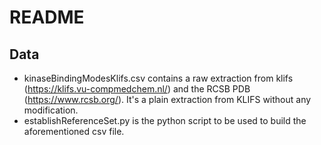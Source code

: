 # README
## Data
- kinaseBindingModesKlifs.csv contains a raw extraction from klifs (https://klifs.vu-compmedchem.nl/) and the RCSB PDB (https://www.rcsb.org/). It's a plain extraction from KLIFS without any modification.
- establishReferenceSet.py is the python script to be used to build the aforementioned csv file.
